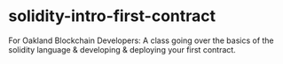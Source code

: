 # solidity-intro-first-contract
For Oakland Blockchain Developers: A class going over the basics of the solidity language &amp; developing &amp; deploying your first contract.
